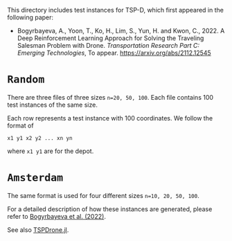 This directory includes test instances for TSP-D, which first appeared in the following paper:

- Bogyrbayeva, A., Yoon, T., Ko, H., Lim, S., Yun, H. and Kwon, C., 2022. A Deep Reinforcement Learning Approach for Solving the Traveling Salesman Problem with Drone. *Transportation Research Part C: Emerging Technologies*, To appear. https://arxiv.org/abs/2112.12545


# `Random`

There are three files of three sizes `n=20, 50, 100`. 
Each file contains 100 test instances of the same size.

Each row represents a test instance with 100 coordinates.
We follow the format of  
```
x1 y1 x2 y2 ... xn yn
```
where `x1 y1` are for the depot.


# `Amsterdam`

The same format is used for four different sizes `n=10, 20, 50, 100`.

For a detailed description of how these instances are generated, please refer to [Bogyrbayeva et al. (2022)](https://arxiv.org/abs/2112.12545).


See also [TSPDrone.jl](https://github.com/chkwon/TSPDrone.jl).